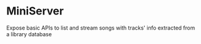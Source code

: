 # MiniServer
Expose basic APIs to list and stream songs with tracks' info extracted from a library database
